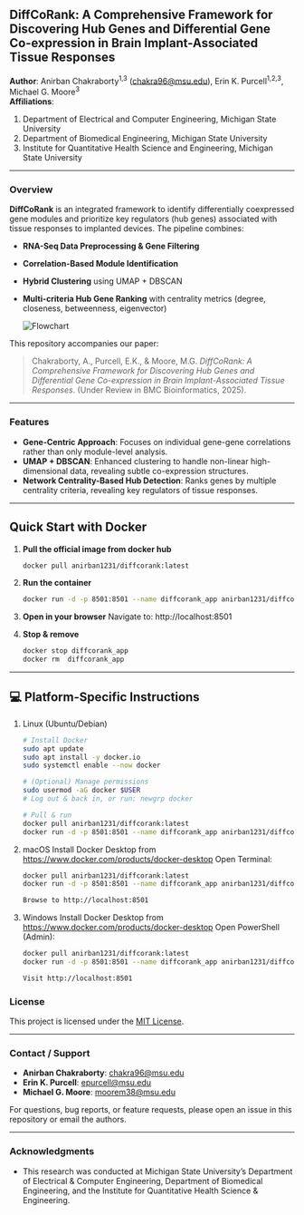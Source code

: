 ## DiffCoRank: A Comprehensive Framework for Discovering Hub Genes and Differential Gene Co-expression in Brain Implant-Associated Tissue Responses

**Author**: Anirban Chakraborty<sup>1,3</sup> (chakra96@msu.edu), Erin K. Purcell<sup>1,2,3</sup>, Michael G. Moore<sup>3</sup>  
**Affiliations**:  
1. Department of Electrical and Computer Engineering, Michigan State University  
2. Department of Biomedical Engineering, Michigan State University  
3. Institute for Quantitative Health Science and Engineering, Michigan State University  

---

### Overview

**DiffCoRank** is an integrated framework to identify differentially coexpressed gene modules and prioritize key regulators (hub genes) associated with tissue responses to implanted devices. The pipeline combines:

- **RNA-Seq Data Preprocessing & Gene Filtering**  
- **Correlation-Based Module Identification**  
- **Hybrid Clustering** using UMAP + DBSCAN  
- **Multi-criteria Hub Gene Ranking** with centrality metrics (degree, closeness, betweenness, eigenvector)

  ![Flowchart](https://github.com/user-attachments/assets/263d36ee-6eb8-488b-b527-ab2bc3b42ff1)


This repository accompanies our paper:  
> Chakraborty, A., Purcell, E.K., & Moore, M.G. *DiffCoRank: A Comprehensive Framework for Discovering Hub Genes and Differential Gene Co-expression in Brain Implant-Associated Tissue Responses*. (Under Review in BMC Bioinformatics, 2025).

---

### Features

- **Gene-Centric Approach**: Focuses on individual gene-gene correlations rather than only module-level analysis.  
- **UMAP + DBSCAN**: Enhanced clustering to handle non-linear high-dimensional data, revealing subtle co-expression structures.  
- **Network Centrality-Based Hub Detection**: Ranks genes by multiple centrality criteria, revealing key regulators of tissue responses.

---
## Quick Start with Docker

1. **Pull the official image from docker hub**  
   ```bash
   docker pull anirban1231/diffcorank:latest
2. **Run the container**
    ```bash
    docker run -d -p 8501:8501 --name diffcorank_app anirban1231/diffcorank:latest
3. **Open in your browser**
    Navigate to: http://localhost:8501

4. **Stop & remove**
    ```bash
   docker stop diffcorank_app
   docker rm  diffcorank_app
---
## 💻 Platform-Specific Instructions

1.  Linux (Ubuntu/Debian)
    ```bash 
    # Install Docker
    sudo apt update
    sudo apt install -y docker.io
    sudo systemctl enable --now docker

    # (Optional) Manage permissions
    sudo usermod -aG docker $USER
    # Log out & back in, or run: newgrp docker

    # Pull & run
    docker pull anirban1231/diffcorank:latest
    docker run -d -p 8501:8501 --name diffcorank_app anirban1231/diffcorank:latest

2.  macOS
    Install Docker Desktop from https://www.docker.com/products/docker-desktop
    Open Terminal:
    ```bash
    docker pull anirban1231/diffcorank:latest
    docker run -d -p 8501:8501 --name diffcorank_app anirban1231/diffcorank:latest

    Browse to http://localhost:8501
4.  Windows
    Install Docker Desktop from https://www.docker.com/products/docker-desktop
    Open PowerShell (Admin):
    ```bash
    docker pull anirban1231/diffcorank:latest
    docker run -d -p 8501:8501 --name diffcorank_app anirban1231/diffcorank:latest

    Visit http://localhost:8501

### License

This project is licensed under the [MIT License](LICENSE).

---

### Contact / Support

- **Anirban Chakraborty**: chakra96@msu.edu  
- **Erin K. Purcell**: epurcell@msu.edu  
- **Michael G. Moore**: moorem38@msu.edu

For questions, bug reports, or feature requests, please open an issue in this repository or email the authors.

---

### Acknowledgments

- This research was conducted at Michigan State University’s Department of Electrical & Computer Engineering, Department of Biomedical Engineering, and the Institute for Quantitative Health Science & Engineering.


